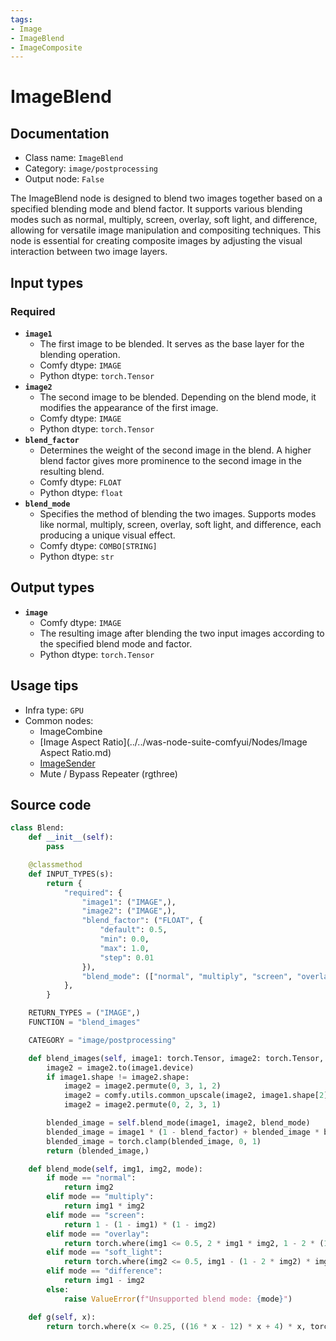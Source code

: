 ```yaml
---
tags:
- Image
- ImageBlend
- ImageComposite
---
```


# ImageBlend
## Documentation
- Class name: `ImageBlend`
- Category: `image/postprocessing`
- Output node: `False`

The ImageBlend node is designed to blend two images together based on a specified blending mode and blend factor. It supports various blending modes such as normal, multiply, screen, overlay, soft light, and difference, allowing for versatile image manipulation and compositing techniques. This node is essential for creating composite images by adjusting the visual interaction between two image layers.
## Input types
### Required
- **`image1`**
    - The first image to be blended. It serves as the base layer for the blending operation.
    - Comfy dtype: `IMAGE`
    - Python dtype: `torch.Tensor`
- **`image2`**
    - The second image to be blended. Depending on the blend mode, it modifies the appearance of the first image.
    - Comfy dtype: `IMAGE`
    - Python dtype: `torch.Tensor`
- **`blend_factor`**
    - Determines the weight of the second image in the blend. A higher blend factor gives more prominence to the second image in the resulting blend.
    - Comfy dtype: `FLOAT`
    - Python dtype: `float`
- **`blend_mode`**
    - Specifies the method of blending the two images. Supports modes like normal, multiply, screen, overlay, soft light, and difference, each producing a unique visual effect.
    - Comfy dtype: `COMBO[STRING]`
    - Python dtype: `str`
## Output types
- **`image`**
    - Comfy dtype: `IMAGE`
    - The resulting image after blending the two input images according to the specified blend mode and factor.
    - Python dtype: `torch.Tensor`
## Usage tips
- Infra type: `GPU`
- Common nodes:
    - ImageCombine
    - [Image Aspect Ratio](../../was-node-suite-comfyui/Nodes/Image Aspect Ratio.md)
    - [ImageSender](../../ComfyUI-Impact-Pack/Nodes/ImageSender.md)
    - Mute / Bypass Repeater (rgthree)



## Source code
```python
class Blend:
    def __init__(self):
        pass

    @classmethod
    def INPUT_TYPES(s):
        return {
            "required": {
                "image1": ("IMAGE",),
                "image2": ("IMAGE",),
                "blend_factor": ("FLOAT", {
                    "default": 0.5,
                    "min": 0.0,
                    "max": 1.0,
                    "step": 0.01
                }),
                "blend_mode": (["normal", "multiply", "screen", "overlay", "soft_light", "difference"],),
            },
        }

    RETURN_TYPES = ("IMAGE",)
    FUNCTION = "blend_images"

    CATEGORY = "image/postprocessing"

    def blend_images(self, image1: torch.Tensor, image2: torch.Tensor, blend_factor: float, blend_mode: str):
        image2 = image2.to(image1.device)
        if image1.shape != image2.shape:
            image2 = image2.permute(0, 3, 1, 2)
            image2 = comfy.utils.common_upscale(image2, image1.shape[2], image1.shape[1], upscale_method='bicubic', crop='center')
            image2 = image2.permute(0, 2, 3, 1)

        blended_image = self.blend_mode(image1, image2, blend_mode)
        blended_image = image1 * (1 - blend_factor) + blended_image * blend_factor
        blended_image = torch.clamp(blended_image, 0, 1)
        return (blended_image,)

    def blend_mode(self, img1, img2, mode):
        if mode == "normal":
            return img2
        elif mode == "multiply":
            return img1 * img2
        elif mode == "screen":
            return 1 - (1 - img1) * (1 - img2)
        elif mode == "overlay":
            return torch.where(img1 <= 0.5, 2 * img1 * img2, 1 - 2 * (1 - img1) * (1 - img2))
        elif mode == "soft_light":
            return torch.where(img2 <= 0.5, img1 - (1 - 2 * img2) * img1 * (1 - img1), img1 + (2 * img2 - 1) * (self.g(img1) - img1))
        elif mode == "difference":
            return img1 - img2
        else:
            raise ValueError(f"Unsupported blend mode: {mode}")

    def g(self, x):
        return torch.where(x <= 0.25, ((16 * x - 12) * x + 4) * x, torch.sqrt(x))

```

